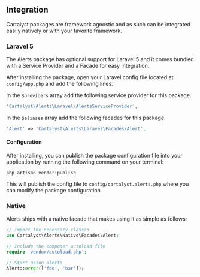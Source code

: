 ## Integration

Cartalyst packages are framework agnostic and as such can be integrated easily natively or with your favorite framework.

### Laravel 5

The Alerts package has optional support for Laravel 5 and it comes bundled with a Service Provider and a Facade for easy integration.

After installing the package, open your Laravel config file located at `config/app.php` and add the following lines.

In the `$providers` array add the following service provider for this package.

```php
'Cartalyst\Alerts\Laravel\AlertsServiceProvider',
```

In the `$aliases` array add the following facades for this package.

```php
'Alert' => 'Cartalyst\Alerts\Laravel\Facades\Alert',
```

#### Configuration

After installing, you can publish the package configuration file into your application by running the following command on your terminal:

`php artisan vendor:publish`

This will publish the config file to `config/cartalyst.alerts.php` where you can modify the package configuration.

### Native

Alerts ships with a native facade that makes using it as simple as follows:

```php
// Import the necessary classes
use Cartalyst\Alerts\Native\Facades\Alert;

// Include the composer autoload file
require 'vendor/autoload.php';

// Start using alerts
Alert::error(['foo', 'bar']);
```
